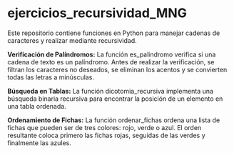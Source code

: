 # ejercicios_recursividad_MNG
Este repositorio contiene funciones en Python para manejar cadenas de caracteres y realizar mediante recursividad.


**Verificación de Palíndromos:**
La función es_palindromo verifica si una cadena de texto es un palíndromo. Antes de realizar la verificación, se filtran los caracteres no deseados, se eliminan los acentos y se convierten todas las letras a minúsculas.


**Búsqueda en Tablas:**
La función dicotomia_recursiva implementa una búsqueda binaria recursiva para encontrar la posición de un elemento en una tabla ordenada.

**Ordenamiento de Fichas:**
La función ordenar_fichas ordena una lista de fichas que pueden ser de tres colores: rojo, verde o azul. El orden resultante coloca primero las fichas rojas, seguidas de las verdes y finalmente las azules.
